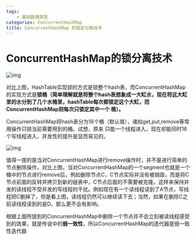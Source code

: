 ```yaml
---
tags:
	- 基础数据类型
categories: ConcurrentHashMap
title: ConcurrentHashMap 的锁定分离技术
---
```

# ConcurrentHashMap的锁分离技术

![img](https://images2015.cnblogs.com/blog/756320/201603/756320-20160321173412058-376309614.png)

​    对比上图，HashTable实现锁的方式是锁整个hash表，而ConcurrentHashMap的实现方式是**锁桶（**简单理解就是将整个hash表想象成一大缸水，现在将这大缸里的水分到了几个水桶里，hashTable每次都锁定这个大缸，而ConcurrentHashMap则每次只锁定其中一个 桶**）。**

​    ConcurrentHashMap将hash表分为16个桶（默认值），诸如get,put,remove等常用操作只锁当前需要用到的桶。试想，原来 只能一个线程进入，现在却能同时16个写线程进入，并发性的提升是显而易见的。

![img](https://images2015.cnblogs.com/blog/756320/201603/756320-20160321174511354-2060663727.png)

​    值得一提的是当对ConcurrentHashMap进行remove操作时，并不是进行简单的节点删除操作，对比上图，当对ConcurrentHashMap的一个segment也就是一个桶中的节点进行remove后，例如删除节点C，C节点实际并没有被销毁，而是将C节点前面的反转并拷贝到新的链表中，C节点后面的不需要被克隆。这样来保持并发的读线程不受并发的写线程的干扰。例如现在有一个读线程读到了A节点，写线程把C删掉了，但是看上图，读线程仍然可以继续读下去；当然，如果在删除C之前读线程读到的是D，那么更不会有影响。

​    根据上面所提到的ConcurrentHashMap中删除一个节点并不会立刻被读线程感受到的效果，就是传说中的**弱一致性**，所以ConcurrentHashMap的迭代器是弱一致性迭代器
